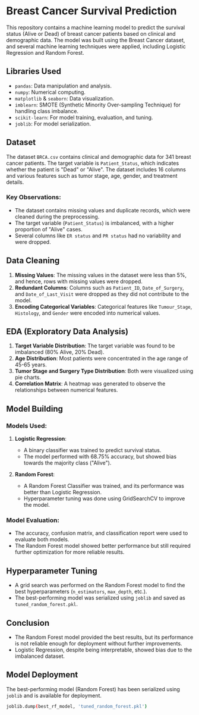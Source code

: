 # Breast Cancer Survival Prediction

This repository contains a machine learning model to predict the survival status (Alive or Dead) of breast cancer patients based on clinical and demographic data. The model was built using the Breast Cancer dataset, and several machine learning techniques were applied, including Logistic Regression and Random Forest.

## Libraries Used

- `pandas`: Data manipulation and analysis.
- `numpy`: Numerical computing.
- `matplotlib` & `seaborn`: Data visualization.
- `imblearn`: SMOTE (Synthetic Minority Over-sampling Technique) for handling class imbalance.
- `scikit-learn`: For model training, evaluation, and tuning.
- `joblib`: For model serialization.

## Dataset

The dataset `BRCA.csv` contains clinical and demographic data for 341 breast cancer patients. The target variable is `Patient_Status`, which indicates whether the patient is "Dead" or "Alive". The dataset includes 16 columns and various features such as tumor stage, age, gender, and treatment details.

### Key Observations:

- The dataset contains missing values and duplicate records, which were cleaned during the preprocessing.
- The target variable (`Patient_Status`) is imbalanced, with a higher proportion of "Alive" cases.
- Several columns like `ER status` and `PR status` had no variability and were dropped.
  
## Data Cleaning

1. **Missing Values**: The missing values in the dataset were less than 5%, and hence, rows with missing values were dropped.
2. **Redundant Columns**: Columns such as `Patient_ID`, `Date_of_Surgery`, and `Date_of_Last_Visit` were dropped as they did not contribute to the model.
3. **Encoding Categorical Variables**: Categorical features like `Tumour_Stage`, `Histology`, and `Gender` were encoded into numerical values.

## EDA (Exploratory Data Analysis)

1. **Target Variable Distribution**: The target variable was found to be imbalanced (80% Alive, 20% Dead).
2. **Age Distribution**: Most patients were concentrated in the age range of 45-65 years.
3. **Tumor Stage and Surgery Type Distribution**: Both were visualized using pie charts.
4. **Correlation Matrix**: A heatmap was generated to observe the relationships between numerical features.

## Model Building

### Models Used:

1. **Logistic Regression**:
   - A binary classifier was trained to predict survival status.
   - The model performed with 68.75% accuracy, but showed bias towards the majority class ("Alive").
   
2. **Random Forest**:
   - A Random Forest Classifier was trained, and its performance was better than Logistic Regression.
   - Hyperparameter tuning was done using GridSearchCV to improve the model.

### Model Evaluation:

- The accuracy, confusion matrix, and classification report were used to evaluate both models.
- The Random Forest model showed better performance but still required further optimization for more reliable results.

## Hyperparameter Tuning

- A grid search was performed on the Random Forest model to find the best hyperparameters (`n_estimators`, `max_depth`, etc.).
- The best-performing model was serialized using `joblib` and saved as `tuned_random_forest.pkl`.

## Conclusion

- The Random Forest model provided the best results, but its performance is not reliable enough for deployment without further improvements.
- Logistic Regression, despite being interpretable, showed bias due to the imbalanced dataset.

## Model Deployment

The best-performing model (Random Forest) has been serialized using `joblib` and is available for deployment.

```bash
joblib.dump(best_rf_model, 'tuned_random_forest.pkl')
